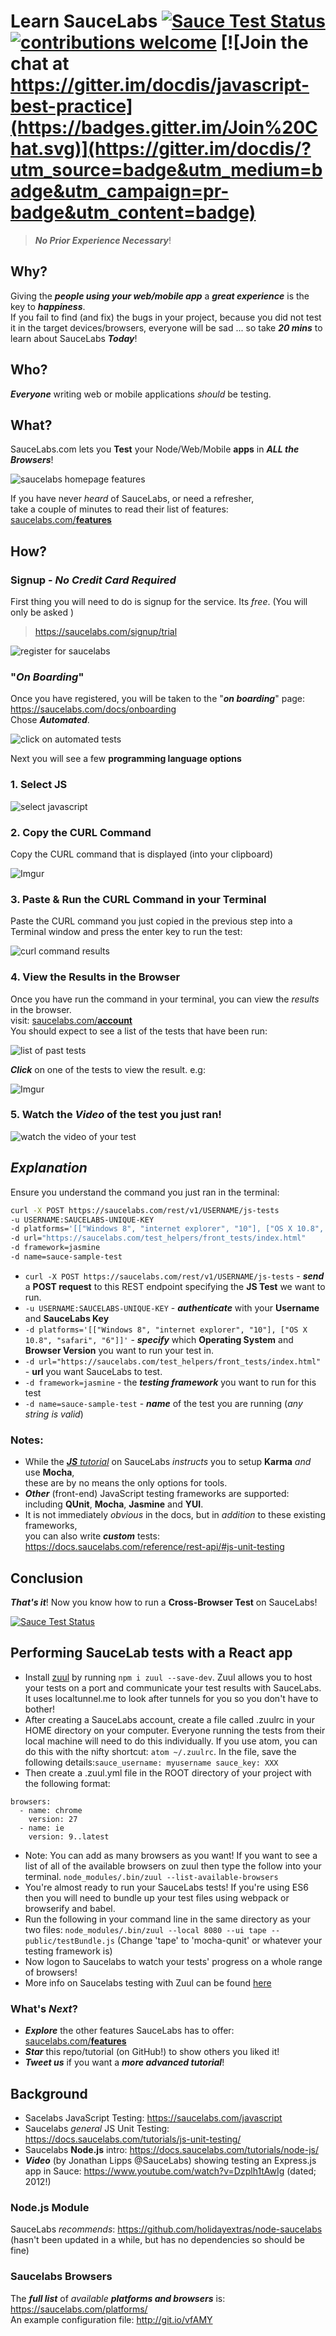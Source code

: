 # Learn SauceLabs [![Sauce Test Status](https://docs.saucelabs.com/images/reference/status-images/status-passing.3a137816.png)](https://saucelabs.com/u/nelsonic) [![contributions welcome](https://img.shields.io/badge/contributions-welcome-brightgreen.svg?style=flat)](https://github.com/docdis/learn-qunit/issues) [![Join the chat at https://gitter.im/docdis/javascript-best-practice](https://badges.gitter.im/Join%20Chat.svg)](https://gitter.im/docdis/?utm_source=badge&utm_medium=badge&utm_campaign=pr-badge&utm_content=badge)


> ***No Prior Experience Necessary***!

## Why?

Giving the ***people using your web/mobile app*** a ***great
experience*** is the key to ***happiness***.  
If you fail to find (and fix) the bugs in your project,
because you did not test it in the target devices/browsers,
everyone will be sad ...
so take ***20 mins*** to learn about SauceLabs ***Today***!

## Who?

***Everyone*** writing web or mobile applications *should*
be testing.

## What?

SauceLabs.com lets you **Test** your
Node/Web/Mobile **apps** in ***ALL the Browsers***!

![saucelabs homepage features](http://i.imgur.com/e6kRatE.png)

If you have never *heard* of SauceLabs, or need a refresher,  
take a couple of minutes to read their list of features:
[saucelabs.com/**features**](https://saucelabs.com/features)

## How?

### Signup - *No Credit Card Required*

First thing you will need to do is signup for the service.
Its *free*. (You will only be asked )

> https://saucelabs.com/signup/trial

![register for saucelabs](http://i.imgur.com/5f5IOvO.png)

### "*On Boarding*"

Once you have registered, you will be taken to the "***on boarding***" page:
https://saucelabs.com/docs/onboarding  
Chose ***Automated***.

![click on automated tests](http://i.imgur.com/WsMD5DQ.png)

Next you will see a few **programming language options**

### 1. Select JS

![select javascript](http://i.imgur.com/2E1aqTV.png)


### 2. Copy the CURL Command

Copy the CURL command that is displayed (into your clipboard)

![Imgur](http://i.imgur.com/DPYkAtA.png)


### 3. Paste & Run the CURL Command in your Terminal

Paste the CURL command you just copied in the previous step
into a Terminal window and press the enter key to run the test:

![curl command results](http://i.imgur.com/071Qy6V.png)

### 4. View the Results in the Browser

Once you have run the command in your terminal,
you can view the *results* in the browser.  
visit: [saucelabs.com/**account**](https://saucelabs.com/account)  
You should expect to see a list of the tests that have been run:

![list of past tests](http://i.imgur.com/ddmrzFI.png)

***Click*** on one of the tests to view the result. e.g:

![Imgur](http://i.imgur.com/fPYCUfq.png)


### 5. Watch the *Video* of the test you just ran!

![watch the video of your test](http://i.imgur.com/wKq5rVD.png)

## *Explanation*

Ensure you understand the command you just ran in the terminal:

```sh
curl -X POST https://saucelabs.com/rest/v1/USERNAME/js-tests
-u USERNAME:SAUCELABS-UNIQUE-KEY
-d platforms='[["Windows 8", "internet explorer", "10"], ["OS X 10.8", "safari", "6"]]'
-d url="https://saucelabs.com/test_helpers/front_tests/index.html"
-d framework=jasmine
-d name=sauce-sample-test
```

+ `curl -X POST https://saucelabs.com/rest/v1/USERNAME/js-tests` - ***send*** a **POST request** to this REST endpoint specifying the **JS Test** we want to run.
+ `-u USERNAME:SAUCELABS-UNIQUE-KEY` - ***authenticate*** with your **Username** and **SauceLabs Key**
+ `-d platforms='[["Windows 8", "internet explorer", "10"], ["OS X 10.8", "safari", "6"]]'` - ***specify*** which **Operating System** and **Browser Version** you want to run your test in.
+ `-d url="https://saucelabs.com/test_helpers/front_tests/index.html"` - **url** you want SauceLabs to test.
+ `-d framework=jasmine` - the ***testing framework*** you want to run for this test
+ `-d name=sauce-sample-test` - ***name*** of the test you are running (*any string is valid*)

### Notes:

+ While the [***JS*** *tutorial*](https://docs.saucelabs.com/tutorials/js-unit-testing/)
on SauceLabs *instructs* you to
setup **Karma** *and* use **Mocha**,  
these are by no means the only options for tools.
+ ***Other***  (front-end) JavaScript testing frameworks are supported: including **QUnit**, **Mocha**, **Jasmine** and **YUI**.
+ It is not immediately *obvious* in the docs, but in *addition* to these existing frameworks,  
you can also write ***custom*** tests:
https://docs.saucelabs.com/reference/rest-api/#js-unit-testing

## Conclusion

***That's it***! Now you know how to run a **Cross-Browser Test** on SauceLabs!

[![Sauce Test Status](https://saucelabs.com/browser-matrix/kimmobrunfeldt.svg)](https://saucelabs.com/u/nelsonic)

## Performing SauceLab tests with a React app

- Install [zuul](https://www.npmjs.com/package/zuul) by running ```npm i zuul --save-dev```. Zuul allows you to host your tests on a port and communicate your test results with SauceLabs. It uses localtunnel.me to look after tunnels for you so you don't have to bother!
- After creating a SauceLabs account, create a file called .zuulrc in your HOME directory on your computer. Everyone running the tests from their local machine will need to do this individually. If you use atom, you can do this with the nifty shortcut: ```atom ~/.zuulrc```. In the file, save the following details:```sauce_username: myusername
sauce_key: XXX```
- Then create a .zuul.yml file in the ROOT directory of your project with the following format:
```ui: tape
browsers:
  - name: chrome
    version: 27
  - name: ie
    version: 9..latest
```
- Note: You can add as many browsers as you want! If you want to see a list of all of the available browsers on zuul then type the follow into your terminal. ```node_modules/.bin/zuul --list-available-browsers```
- You're almost ready to run your SauceLabs tests! If you're using ES6 then you will need to bundle up your test files using webpack or browserify and babel.
- Run the following in your command line in the same directory as your two files: ```node_modules/.bin/zuul --local 8080 --ui tape -- public/testBundle.js```
(Change 'tape' to 'mocha-qunit' or whatever your testing framework is)
- Now logon to Saucelabs to watch your tests' progress on a whole range of browsers!
- More info on Saucelabs testing with Zuul can be found [here](https://github.com/defunctzombie/zuul/wiki/Cloud-testing)


### What's *Next*?

+ ***Explore*** the other features SauceLabs has to offer:
[saucelabs.com/**features**](https://saucelabs.com/features)
+ ***Star*** this repo/tutorial (on GitHub!) to show others you liked it!
+ ***Tweet us*** if you want a ***more advanced tutorial***!

## Background

+ Sacelabs JavaScript Testing: https://saucelabs.com/javascript
+ Saucelabs *general* JS Unit Testing: https://docs.saucelabs.com/tutorials/js-unit-testing/
+ Saucelabs **Node.js** intro: https://docs.saucelabs.com/tutorials/node-js/
+ ***Video*** (by Jonathan Lipps @SauceLabs) showing testing an Express.js  
app in Sauce: https://www.youtube.com/watch?v=Dzplh1tAwIg (dated; 2012!)

### Node.js Module

SauceLabs *recommends*: https://github.com/holidayextras/node-saucelabs  
(hasn't been updated in a while, but has no dependencies so should be fine)

### Saucelabs Browsers

The ***full list*** of *available* ***platforms and browsers*** is: https://saucelabs.com/platforms/  
An example configuration file: http://git.io/vfAMY
